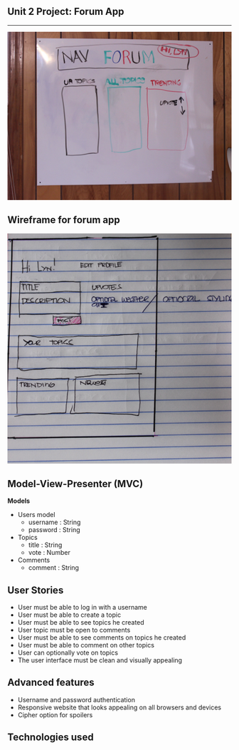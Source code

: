 ## **Unit 2 Project: Forum App** ##
--------
![Forum index image](https://github.com/codedoll/forum_app/blob/master/forum_index.JPG?raw=true)

Wireframe for forum app
------------------------------
![Wireframe](https://github.com/codedoll/forum_app/blob/master/Wireframe_onepager.png?raw=true)

Model-View-Presenter (MVC)
------------------------------
**Models**

 - Users model
	 - username : String
	 - password : String
 - Topics
	 - title : String
	 - vote : Number
 - Comments
	 - comment : String

User Stories
------------
 - User must be able to log in with a username
 - User must be able to create a topic
 - User must be able to see topics he created
 - User topic must be open to comments
 - User must be able to see comments on topics he created
 - User must be able to comment on other topics
 - User can optionally vote on topics
 - The user interface must be clean and visually appealing
 

Advanced features
------------
- Username and password authentication
- Responsive website that looks appealing on all browsers and devices
- Cipher option for spoilers
 


Technologies used
--------------------------------

 
